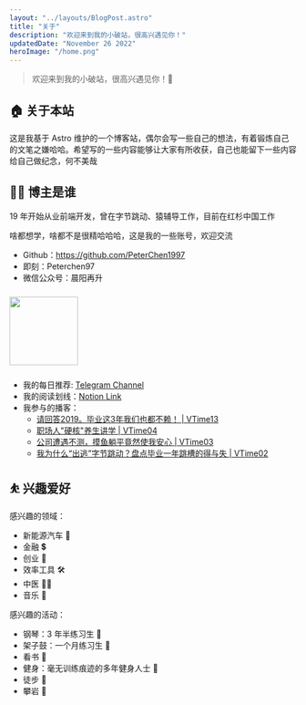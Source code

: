 ```yaml
---
layout: "../layouts/BlogPost.astro"
title: "关于"
description: "欢迎来到我的小破站，很高兴遇见你！"
updatedDate: "November 26 2022"
heroImage: "/home.png"
---
```


> 欢迎来到我的小破站，很高兴遇见你！🤝

## 🏠 关于本站

这是我基于 Astro 维护的一个博客站，偶尔会写一些自己的想法，有着锻炼自己的文笔之嫌哈哈。希望写的一些内容能够让大家有所收获，自己也能留下一些内容给自己做纪念，何不美哉

## 👨‍💻 博主是谁

19 年开始从业前端开发，曾在字节跳动、猿辅导工作，目前在红杉中国工作

啥都想学，啥都不是很精哈哈哈，这是我的一些账号，欢迎交流

- Github：<https://github.com/PeterChen1997>
- 即刻：Peterchen97
- 微信公众号：晨阳再升

<img src="/assets/imgs/693dc9e035d8b2ec018fc9e544648ef9d55dfbda40f64b8c9ffb6d4940575174.jpg" width="120" height= "120" style="margin: 10px auto;"/>

- 我的每日推荐: [Telegram Channel](https://t.me/yangchendaily)
- 我的阅读划线：[Notion Link](https://peterchen97.notion.site/c1bab099d18e45188c8b17296c62452a)
- 我参与的播客：
  - [请回答2019。毕业这3年我们也都不赖！ | VTime13
](https://www.xiaoyuzhoufm.com/episode/62c30c6b03c2510a49a81df8)
  - [职场人"硬核"养生讲学 | VTime04](https://www.xiaoyuzhoufm.com/episode/618f76a7ceafa8518f8993e3)
  - [公司遭遇不测，摸鱼躺平竟然使我安心 | VTime03](https://www.xiaoyuzhoufm.com/episode/613a55913200f2dcb5716230)
  - [我为什么“出逃”字节跳动？盘点毕业一年跳槽的得与失 | VTime02
](https://www.xiaoyuzhoufm.com/episode/60f927b75a259c96043aead9)
## ⛹ 兴趣爱好

感兴趣的领域：

- 新能源汽车 🚗
- 金融 💲
- 创业 💪
- 效率工具 🛠
- 中医 👨‍⚕️
- 音乐 🎵

感兴趣的活动：

- 钢琴：3 年半练习生 🎹
- 架子鼓：一个月练习生 🥁
- 看书 📖
- 健身：毫无训练痕迹的多年健身人士 🍐
- 徒步 🚶
- 攀岩 🧗

